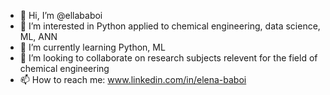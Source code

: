 - 👋 Hi, I’m @ellababoi
- 👀 I’m interested in Python applied to chemical engineering, data science, ML, ANN
- 🌱 I’m currently learning Python, ML
- 💞️ I’m looking to collaborate on research subjects relevent for the field of chemical engineering
- 📫 How to reach me: www.linkedin.com/in/elena-baboi

<!---
ellababoi/ellababoi is a ✨ special ✨ repository because its `README.md` (this file) appears on your GitHub profile.
You can click the Preview link to take a look at your changes.
--->

